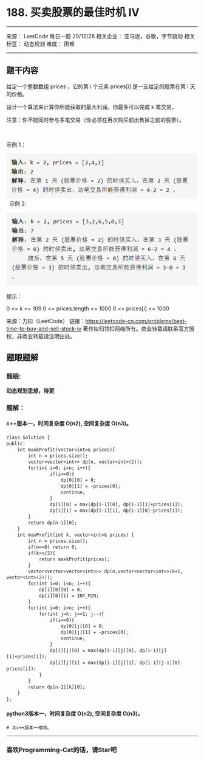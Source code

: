 # 188. 买卖股票的最佳时机 IV
***
来源： LeetCode 每日一题 20/12/28
相关企业： 亚马逊，谷歌，字节跳动
相关标签： 动态规划
难度： 困难
***
## 题干内容
给定一个整数数组 prices ，它的第 i 个元素 prices[i] 是一支给定的股票在第 i 天的价格。

设计一个算法来计算你所能获取的最大利润。你最多可以完成 k 笔交易。

注意：你不能同时参与多笔交易（你必须在再次购买前出售掉之前的股票）。

 

示例 1：


![](https://github.com/jinghehehe/pictures/blob/main/188-1.png)
 
示例 2:


![](https://github.com/jinghehehe/pictures/blob/main/188-2.png)

提示：

0 <= k <= 109
0 <= prices.length <= 1000
0 <= prices[i] <= 1000

来源：力扣（LeetCode）
链接：https://leetcode-cn.com/problems/best-time-to-buy-and-sell-stock-iv
著作权归领扣网络所有。商业转载请联系官方授权，非商业转载请注明出处。

## 题眼题解
### 题眼:
**动态规划思想，待更**

### 题解：
#### c++版本一，时间复杂度 O(n2), 空间复杂度 O(n3)。
```language
class Solution {
public:
    int maxkProfit(vector<int>& prices){
        int n = prices.size();
        vector<vector<int>> dp(n, vector<int>(2)); 
        for(int i=0; i<n; i++){
                if(i==0){
                    dp[0][0] = 0;
                    dp[0][1] = -prices[0];
                    continue;
                }
                dp[i][0] = max(dp[i-1][0], dp[i-1][1]+prices[i]);
                dp[i][1] = max(dp[i-1][1], dp[i-1][0]-prices[i]);
        }
        return dp[n-1][0];
    }
    int maxProfit(int k, vector<int>& prices) {
        int n = prices.size();
        if(n==0) return 0;
        if(k>n/2){
            return maxkProfit(prices);
        }
        vector<vector<vector<int>>> dp(n,vector<vector<int>>(k+1, vector<int>(2))); 
        for(int i=0; i<n; i++){
            dp[i][0][0] = 0;
            dp[i][0][1] = INT_MIN;
        }
        for(int i=0; i<n; i++){
            for(int j=k; j>=1; j--){
                if(i==0){
                    dp[0][j][0] = 0;
                    dp[0][j][1] = -prices[0]; 
                    continue;
                }
                dp[i][j][0] = max(dp[i-1][j][0], dp[i-1][j][1]+prices[i]);
                dp[i][j][1] = max(dp[i-1][j][1], dp[i-1][j-1][0]-prices[i]);
            }
        }
        return dp[n-1][k][0];
    }
};
```
#### python3版本一，时间复杂度 O(n2), 空间复杂度 O(n3)。
```language
# 与c++版本一相同。

```
***

### **喜欢Programming-Cat的话，请Star吧**



